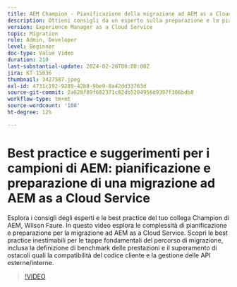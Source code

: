 ```yaml
---
title: AEM Champion - Pianificazione della migrazione ad AEM as a Cloud Service
description: Ottieni consigli da un esperto sulla preparazione e la pianificazione della migrazione ad AEM as a Cloud Service dal campione AEM Wilson Faure.
version: Experience Manager as a Cloud Service
topic: Migration
role: Admin, Developer
level: Beginner
doc-type: Value Video
duration: 210
last-substantial-update: 2024-02-28T00:00:00Z
jira: KT-15036
thumbnail: 3427587.jpeg
exl-id: 4731c192-9289-42b8-9be9-8a42dd33763d
source-git-commit: 2a628f89f602371c02db5204956d9397f306bdb8
workflow-type: tm+mt
source-wordcount: '108'
ht-degree: 12%

---
```


# Best practice e suggerimenti per i campioni di AEM: pianificazione e preparazione di una migrazione ad AEM as a Cloud Service

Esplora i consigli degli esperti e le best practice del tuo collega Champion di AEM, Wilson Faure. In questo video esplora le complessità di pianificazione e preparazione per la migrazione ad AEM as a Cloud Service. Scopri le best practice inestimabili per le tappe fondamentali del percorso di migrazione, inclusa la definizione di benchmark delle prestazioni e il superamento di ostacoli quali la compatibilità del codice cliente e la gestione delle API esterne/interne.

>[!VIDEO](https://video.tv.adobe.com/v/3427587/?learn=on)
